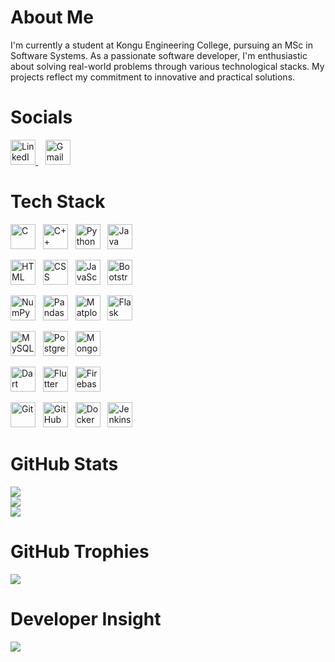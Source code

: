 # About Me

I'm currently a student at Kongu Engineering College, pursuing an MSc in Software Systems. As a passionate software developer, I'm enthusiastic about solving real-world problems through various technological stacks. My projects reflect my commitment to innovative and practical solutions.

# Socials

<a href="https://www.linkedin.com/in/akilesh-g-a-704959304/" target="_blank">
  <img src="https://cdn-icons-png.flaticon.com/512/174/174857.png" alt="LinkedIn" style="height: 40px;" />
</a>&nbsp;&nbsp;
<a href="mailto:akileshga.1466@gmail.com">
  <img src="https://cdn-icons-png.flaticon.com/512/732/732200.png" alt="Gmail" style="height: 40px;" />
</a>

# Tech Stack

<!-- Back-end Languages -->
<img src="https://upload.wikimedia.org/wikipedia/commons/1/19/C_Logo.png" alt="C" style="height: 40px;" />&nbsp;&nbsp;
<img src="https://upload.wikimedia.org/wikipedia/commons/1/18/ISO_C%2B%2B_Logo.svg" alt="C++" style="height: 40px;" />&nbsp;&nbsp;
<img src="https://www.python.org/static/community_logos/python-logo.png" alt="Python" style="height: 40px;" />&nbsp;&nbsp;
<img src="https://upload.wikimedia.org/wikipedia/en/3/30/Java_programming_language_logo.svg" alt="Java" style="height: 40px;" />

<!-- Front-end Languages -->
<img src="https://upload.wikimedia.org/wikipedia/commons/6/61/HTML5_logo_and_wordmark.svg" alt="HTML" style="height: 40px;" />&nbsp;&nbsp;
<img src="https://upload.wikimedia.org/wikipedia/commons/d/d5/CSS3_logo_and_wordmark.svg" alt="CSS" style="height: 40px;" />&nbsp;&nbsp;
<img src="https://upload.wikimedia.org/wikipedia/commons/6/6a/JavaScript-logo.png" alt="JavaScript" style="height: 40px;" />&nbsp;&nbsp;
<img src="https://upload.wikimedia.org/wikipedia/commons/b/b2/Bootstrap_logo.svg" alt="Bootstrap" style="height: 40px;" />

<!-- Python Libraries -->
<img src="https://numpy.org/images/logo.svg" alt="NumPy" style="height: 40px;" />&nbsp;&nbsp;
<img src="https://pandas.pydata.org/static/img/pandas_mark.svg" alt="Pandas" style="height: 40px;" />&nbsp;&nbsp;
<img src="https://upload.wikimedia.org/wikipedia/commons/8/84/Matplotlib_icon.svg" alt="Matplotlib" style="height: 40px;" />&nbsp;&nbsp;
<img src="https://upload.wikimedia.org/wikipedia/commons/3/3c/Flask_logo.svg" alt="Flask" style="height: 40px;" />

<!-- Databases -->
<img src="https://www.mysql.com/common/logos/logo-mysql-170x115.png" alt="MySQL" style="height: 40px;" />&nbsp;&nbsp;
<img src="https://www.postgresql.org/media/img/about/press/elephant.png" alt="PostgreSQL" style="height: 40px;" />&nbsp;&nbsp;
<img src="https://webassets.mongodb.com/_com_assets/cms/mongodb_logo1-76twgcu2dm.png" alt="MongoDB" style="height: 40px;" />

<!-- Flutter & Firebase -->
<img src="https://upload.wikimedia.org/wikipedia/commons/7/7e/Dart-logo.png" alt="Dart" style="height: 40px;" />&nbsp;&nbsp;
<img src="https://upload.wikimedia.org/wikipedia/commons/1/17/Google-flutter-logo.png" alt="Flutter" style="height: 40px;" />&nbsp;&nbsp;
<img src="https://firebase.google.com/downloads/brand-guidelines/PNG/logo-vertical.png" alt="Firebase" style="height: 40px;" />

<!-- DevOps Tools -->
<img src="https://git-scm.com/images/logos/downloads/Git-Icon-1788C.png" alt="Git" style="height: 40px;" />&nbsp;&nbsp;
<img src="https://github.githubassets.com/images/modules/logos_page/GitHub-Mark.png" alt="GitHub" style="height: 40px;" />&nbsp;&nbsp;
<img src="https://www.docker.com/wp-content/uploads/2022/03/vertical-logo-monochromatic.png" alt="Docker" style="height: 40px;" />&nbsp;&nbsp;
<img src="https://www.jenkins.io/images/logos/jenkins/jenkins.png" alt="Jenkins" style="height: 40px;" />&nbsp;&nbsp;

# GitHub Stats

![](https://github-readme-stats.vercel.app/api?username=Akilesh-GA&theme=default&hide_border=false&include_all_commits=false&count_private=false)<br/>
![](https://github-readme-streak-stats.herokuapp.com/?user=Akilesh-GA&theme=default&hide_border=false)<br/>
![](https://github-readme-stats.vercel.app/api/top-langs/?username=Akilesh-GA&theme=default&hide_border=false&include_all_commits=false&count_private=false&layout=compact)

# GitHub Trophies

![](https://github-profile-trophy.vercel.app/?username=Akilesh-GA&theme=default&no-frame=false&no-bg=true&margin-w=4)

# Developer Insight

![](https://quotes-github-readme.vercel.app/api?type=horizontal&theme=light)
